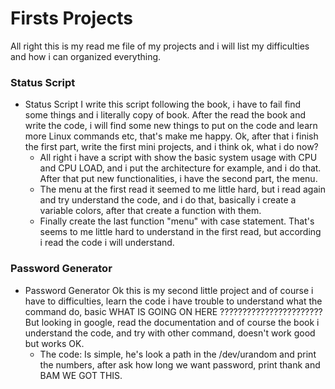 # Firsts Projects

All right this is my read me file of my projects and i will list my difficulties and how i can organized everything.

### Status Script

- Status Script
I write this script following the book, i have to fail find some things and i literally copy of book.
After the read the book and write the code, i will find some new things to put on the code and learn more Linux commands etc, that's make me happy.
Ok, after that i finish the first part, write the first mini projects, and i think ok, what i do now?
  - All right i have a script with show the basic system usage with CPU and CPU LOAD, and i put the architecture for example, and i do that. 
After that put new functionalities, i have the second part, the menu.
  - The menu at the first read it seemed to me little hard, but i read again and try understand the code, and i do that, basically i create a variable colors, after that create a function with them.
  - Finally create the last function "menu" with case statement. That's seems to me little hard to understand in the first read, but according i read the code i will understand.

### Password Generator 

- Password Generator 
Ok this is my second little project and of course i have to difficulties, learn the code i have trouble to understand what the command do, basic WHAT IS GOING ON HERE ???????????????????????
But looking in google, read the documentation and of course the book i understand the code, and try with other command, doesn't work good but works OK.
  - The code: Is simple, he's look a path in the /dev/urandom and print the numbers, after ask how long we want password, print thank and BAM WE GOT THIS.



